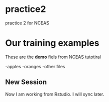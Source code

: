 # practice2
practice 2 for NCEAS

# Our training examples

These are the **demo** fiels from NCEAS tutotiral

-apples
-oranges
-other files

## New Session

Now I am working from Rstudio.  I will sync later.
